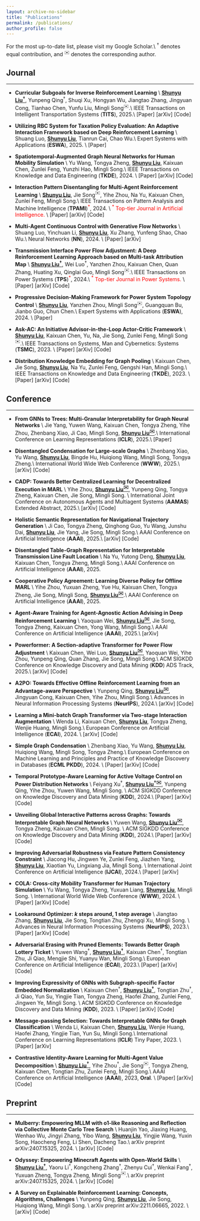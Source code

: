 ```yaml
---
layout: archive-no-sidebar
title: "Publications"
permalink: /publications/
author_profile: false
---
```


For the most up-to-date list, please visit my <a href="https://scholar.google.com/citations?user=4U-X6d4AAAAJ&hl=en" target="_blank" style="text-decoration: none">Google Scholar</a>.\\
$^\dagger$ denotes equal contribution, and $^✉️$ denotes the corresponding author.

## Journal
---

- **Curricular Subgoals for Inverse Reinforcement Learning**  \\
  **<u>Shunyu Liu$^\dagger$</u>**, Yunpeng Qing$^\dagger$, Shuqi Xu, Hongyan Wu, Jiangtao Zhang, Jingyuan Cong, Tianhao Chen, Yunfu Liu, Mingli Song$^✉️$.\\
  IEEE Transactions on Intelligent Transportation Systems (**TITS**), 2025.\\
  <a href="https://ieeexplore.ieee.org/abstract/document/10858617" target="_blank" style="text-decoration: none">\[Paper\]</a> <a href="https://arxiv.org/abs/2306.08232" target="_blank" style="text-decoration: none">\[arXiv\]</a> <a href="https://github.com/Plankson/CSIRL" target="_blank" style="text-decoration: none">\[Code\]</a>



- **Utilizing RBC System for Taxation Policy Evaluation: An Adaptive Interaction Framework based on Deep Reinforcement Learning** \\
  Shuang Luo, **<u>Shunyu Liu</u>**, Tianrun Cai, Chao Wu.\\
  Expert Systems with Applications (**ESWA**), 2025. \\
  <a href="https://www.sciencedirect.com/science/article/pii/S0957417424032329" target="_blank" style="text-decoration: none">\[Paper\]</a>


- **Spatiotemporal-Augmented Graph Neural Networks for Human Mobility Simulation** \\
  Yu Wang, Tongya Zheng, **<u>Shunyu Liu</u>**, Kaixuan Chen, Zunlei Feng, Yunzhi Hao, Mingli Song.\\
  IEEE Transactions on Knowledge and Data Engineering (**TKDE**), 2024. \\
  <a href="https://ieeexplore.ieee.org/abstract/document/10547368/" target="_blank" style="text-decoration: none">\[Paper\]</a> <a href="https://arxiv.org/abs/2306.09381" target="_blank" style="text-decoration: none">\[arXiv\]</a> <a href="https://github.com/Star607/STAR-TKDE" target="_blank" style="text-decoration: none">\[Code\]</a> 


- **Interaction Pattern Disentangling for Multi-Agent Reinforcement Learning**  \\
  **<u>Shunyu Liu</u>**, Jie Song$^✉️$, Yihe Zhou, Na Yu, Kaixuan Chen, Zunlei Feng, Mingli Song.\\
  IEEE Transactions on Pattern Analysis and Machine Intelligence (**TPAMI**)<span style="color:red">$^*$</span>, 2024. \\
  <span style="color:red">$^*$ Top-tier Journal in Artificial Intelligence.</span> \\
  <a href="https://ieeexplore.ieee.org/document/10529613" target="_blank" style="text-decoration: none">\[Paper\]</a> <a href="https://arxiv.org/abs/2207.03902" target="_blank" style="text-decoration: none">\[arXiv\]</a> <a href="https://github.com/liushunyu/OPT" target="_blank" style="text-decoration: none">\[Code\]</a>


- **Multi-Agent Continuous Control with Generative Flow Networks**  \\
  Shuang Luo, Yinchuan Li, **<u>Shunyu Liu</u>**, Xu Zhang, Yunfeng Shao, Chao Wu.\\
  Neural Networks (**NN**), 2024. \\
  <a href="https://www.sciencedirect.com/science/article/abs/pii/S0893608024001679" target="_blank" style="text-decoration: none">\[Paper\]</a> <a href="https://arxiv.org/abs/2408.06920" target="_blank" style="text-decoration: none">\[arXiv\]</a>


- **Transmission Interface Power Flow Adjustment: A Deep Reinforcement Learning Approach based on Multi-task Attribution Map** \\
  **<u>Shunyu Liu$^\dagger$</u>**, Wei Luo$^\dagger$, Yanzhen Zhou, Kaixuan Chen, Quan Zhang, Huating Xu, Qinglai Guo, Mingli Song$^✉️$.\\
  IEEE Transactions on Power Systems (**TPS**)<span style="color:red">$^*$</span>, 2024.\\
  <span style="color:red">$^*$ Top-tier Journal in Power Systems.</span> \\
  <a href="https://ieeexplore.ieee.org/document/10192091" target="_blank" style="text-decoration: none">\[Paper\]</a> <a href="https://arxiv.org/abs/2405.15831" target="_blank" style="text-decoration: none">\[arXiv\]</a> <a href="https://github.com/Cra2yDavid/MAM" target="_blank" style="text-decoration: none">\[Code\]</a> 


- **Progressive Decision-Making Framework for Power System Topology Control** \\
  **<u>Shunyu Liu</u>**, Yanzhen Zhou, Mingli Song$^✉️$, Guangquan Bu, Jianbo Guo, Chun Chen.\\
  Expert Systems with Applications (**ESWA**), 2024. \\
  <a href="https://www.sciencedirect.com/science/article/pii/S0957417423015725" target="_blank" style="text-decoration: none">\[Paper\]</a>


- **Ask-AC: An Initiative Advisor-in-the-Loop Actor-Critic Framework**  \\
  **<u>Shunyu Liu</u>**, Kaixuan Chen, Yu, Na, Jie Song, Zunlei Feng, Mingli Song$^✉️$.\\
  IEEE Transactions on Systems, Man and Cybernetics: Systems (**TSMC**), 2023. \\
  <a href="https://ieeexplore.ieee.org/abstract/document/10210582" target="_blank" style="text-decoration: none">\[Paper\]</a> <a href="https://arxiv.org/abs/2207.01955" target="_blank" style="text-decoration: none">\[arXiv\]</a> <a href="https://github.com/liushunyu/Ask-AC" target="_blank" style="text-decoration: none">\[Code\]</a>


- **Distribution Knowledge Embedding for Graph Pooling** \\
  Kaixuan Chen, Jie Song, **<u>Shunyu Liu</u>**, Na Yu, Zunlei Feng, Gengshi Han, Mingli Song.\\
  IEEE Transactions on Knowledge and Data Engineering (**TKDE**), 2023. \\
  <a href="https://ieeexplore.ieee.org/abstract/document/9896198/" target="_blank" style="text-decoration: none">\[Paper\]</a> <a href="https://arxiv.org/abs/2109.14333" target="_blank" style="text-decoration: none">\[arXiv\]</a> <a href="https://github.com/chenchkx/DKEPool" target="_blank" style="text-decoration: none">\[Code\]</a> 




## Conference
---


- **From GNNs to Trees: Multi-Granular Interpretability for Graph Neural Networks**  \\
  Jie Yang, Yuwen Wang, Kaixuan Chen, Tongya Zheng, Yihe Zhou, Zhenbang Xiao, Ji Cao, Mingli Song, **<u>Shunyu Liu$^✉️$</u>**.\\
  International Conference on Learning Representations (**ICLR**), 2025.\\
  <a href="https://openreview.net/forum?id=KEUPk0wXXe" target="_blank" style="text-decoration: none">\[Paper\]</a> 


- **Disentangled Condensation for Large-scale Graphs**  \\
  Zhenbang Xiao, Yu Wang, **<u>Shunyu Liu</u>**, Bingde Hu, Huiqiong Wang, Mingli Song, Tongya Zheng.\\
  International World Wide Web Conference (**WWW**), 2025.\\
  <a href="https://arxiv.org/abs/2401.12231" target="_blank" style="text-decoration: none">\[arXiv\]</a> <a href="https://github.com/BangHonor/DisCo" target="_blank" style="text-decoration: none">\[Code\]</a> 


- **CADP: Towards Better Centralized Learning for Decentralized Execution in MARL** \\
  Yihe Zhou, **<u>Shunyu Liu$^✉️$</u>**, Yunpeng Qing, Tongya Zheng, Kaixuan Chen, Jie Song, Mingli Song. \\
  International Joint Conference on Autonomous Agents and Multiagent Systems (**AAMAS**) Extended Abstract, 2025.\\
  <a href="https://arxiv.org/abs/2305.17352" target="_blank" style="text-decoration: none">\[arXiv\]</a> <a href="https://github.com/zyh1999/CADP" target="_blank" style="text-decoration: none">\[Code\]</a> 




- **Holistic Semantic Representation for Navigational Trajectory Generation**  \\
  Ji Cao, Tongya Zheng, Qinghong Guo, Yu Wang, Junshu Dai, **<u>Shunyu Liu</u>**, Jie Yang, Jie Song, Mingli Song.\\
  AAAI Conference on Artificial Intelligence (**AAAI**), 2025.\\
  <a href="https://arxiv.org/abs/2501.02737" target="_blank" style="text-decoration: none">\[arXiv\]</a> <a href="https://github.com/caoji2001/HOSER" target="_blank" style="text-decoration: none">\[Code\]</a>


- **Disentangled Table-Graph Representation for Interpretable Transmission Line Fault Location**  \\
  Na Yu, Yutong Deng, **<u>Shunyu Liu</u>**, Kaixuan Chen, Tongya Zheng, Mingli Song.\\
  AAAI Conference on Artificial Intelligence (**AAAI**), 2025.


- **Cooperative Policy Agreement: Learning Diverse Policy for Offline MARL**  \\
  Yihe Zhou, Yuxuan Zheng, Yue Hu, Kaixuan Chen, Tongya Zheng, Jie Song, Mingli Song, **<u>Shunyu Liu$^✉️$</u>**.\\
  AAAI Conference on Artificial Intelligence (**AAAI**), 2025.


- **Agent-Aware Training for Agent-Agnostic Action Advising in Deep Reinforcement Learning**  \\
  Yaoquan Wei, **<u>Shunyu Liu$^✉️$</u>**, Jie Song, Tongya Zheng, Kaixuan Chen, Yong Wang, Mingli Song.\\
  AAAI Conference on Artificial Intelligence (**AAAI**), 2025.\\
  <a href="https://arxiv.org/abs/2311.16807" target="_blank" style="text-decoration: none">\[arXiv\]</a> 


- **Powerformer: A Section-adaptive Transformer for Power Flow Adjustment** \\
  Kaixuan Chen, Wei Luo, **<u>Shunyu Liu$^✉️$</u>**, Yaoquan Wei, Yihe Zhou, Yunpeng Qing, Quan Zhang, Jie Song, Mingli Song.\\
  ACM SIGKDD Conference on Knowledge Discovery and Data Mining (**KDD**) ADS Track, 2025.\\
  <a href="https://arxiv.org/abs/2401.02771" target="_blank" style="text-decoration: none">\[arXiv\]</a> <a href="https://github.com/chenchkx/Powerformer" target="_blank" style="text-decoration: none">\[Code\]</a> 


- **A2PO: Towards Effective Offline Reinforcement Learning from an Advantage-aware Perspective**  \\
  Yunpeng Qing, **<u>Shunyu Liu$^✉️$</u>**, Jingyuan Cong, Kaixuan Chen, Yihe Zhou, Mingli Song.\\
  Advances in Neural Information Processing Systems (**NeurIPS**), 2024.\\
  <a href="https://arxiv.org/abs/2403.07262" target="_blank" style="text-decoration: none">\[arXiv\]</a> <a href="https://github.com/Plankson/A2PO" target="_blank" style="text-decoration: none">\[Code\]</a>


- **Learning a Mini-batch Graph Transformer via Two-stage Interaction Augmentation**  \\
  Wenda Li, Kaixuan Chen, **<u>Shunyu Liu</u>**, Tongya Zheng, Wenjie Huang, Mingli Song.\\
  European Conference on Artificial Intelligence (**ECAI**), 2024. \\
  <a href="https://arxiv.org/abs/2407.09904" target="_blank" style="text-decoration: none">\[arXiv\]</a> <a href="https://github.com/l-wd/LGMformer" target="_blank" style="text-decoration: none">\[Code\]</a>


- **Simple Graph Condensation**  \\
  Zhenbang Xiao, Yu Wang, **<u>Shunyu Liu</u>**, Huiqiong Wang, Mingli Song, Tongya Zheng.\\
  European Conference on Machine Learning and Principles and Practice of Knowledge Discovery in Databases (**ECML PKDD**), 2024. \\
  <a href="https://link.springer.com/chapter/10.1007/978-3-031-70344-7_4" target="_blank" style="text-decoration: none">\[Paper\]</a> <a href="https://arxiv.org/abs/2403.14951" target="_blank" style="text-decoration: none">\[arXiv\]</a> <a href="https://github.com/BangHonor/SimGC" target="_blank" style="text-decoration: none">\[Code\]</a>

- **Temporal Prototype-Aware Learning for Active Voltage Control on Power Distribution Networks**  \\
  Feiyang Xu$^\dagger$, **<u>Shunyu Liu$^{\dagger ✉️}$</u>**, Yunpeng Qing, Yihe Zhou, Yuwen Wang, Mingli Song. \\
  ACM SIGKDD Conference on Knowledge Discovery and Data Mining (**KDD**), 2024.\\
  <a href="https://dl.acm.org/doi/abs/10.1145/3637528.3671790" target="_blank" style="text-decoration: none">\[Paper\]</a> <a href="https://arxiv.org/abs/2406.17818" target="_blank" style="text-decoration: none">\[arXiv\]</a> <a href="https://github.com/Canyizl/TPA-for-AVC" target="_blank" style="text-decoration: none">\[Code\]


- **Unveiling Global Interactive Patterns across Graphs: Towards Interpretable Graph Neural Networks**  \\
  Yuwen Wang, **<u>Shunyu Liu$^✉️$</u>**, Tongya Zheng, Kaixuan Chen, Mingli Song. \\
  ACM SIGKDD Conference on Knowledge Discovery and Data Mining (**KDD**), 2024.\\
  <a href="https://dl.acm.org/doi/abs/10.1145/3637528.3671838" target="_blank" style="text-decoration: none">\[Paper\]</a> <a href="https://arxiv.org/abs/2407.01979" target="_blank" style="text-decoration: none">\[arXiv\]</a> <a href="https://github.com/Wangyuwen0627/GIP-Framework" target="_blank" style="text-decoration: none">\[Code\]


- **Improving Adversarial Robustness via Feature Pattern Consistency Constraint** \\
  Jiacong Hu, Jingwen Ye, Zunlei Feng, Jiazhen Yang, **<u>Shunyu Liu</u>**, Xiaotian Yu, Lingxiang Jia, Mingli Song. \\
  International Joint Conference on Artificial  Intelligence (**IJCAI**), 2024.\\
  <a href="https://www.ijcai.org/proceedings/2024/94" target="_blank" style="text-decoration: none">\[Paper\]</a> <a href="https://arxiv.org/abs/2406.08829" target="_blank" style="text-decoration: none">\[arXiv\]</a>



- **COLA: Cross-city Mobility Transformer for Human Trajectory Simulation**  \\
  Yu Wang, Tongya Zheng, Yuxuan Liang, **<u>Shunyu Liu</u>**, Mingli Song. \\
  International World Wide Web Conference (**WWW**), 2024. \\
  <a href="https://dl.acm.org/doi/abs/10.1145/3589334.3645469" target="_blank" style="text-decoration: none">\[Paper\]</a> <a href="https://arxiv.org/abs/2403.01801" target="_blank" style="text-decoration: none">\[arXiv\]</a> <a href="https://github.com/Star607/Cross-city-Mobility-Transformer" target="_blank" style="text-decoration: none">\[Code\]</a>


- **Lookaround Optimizer: $k$ steps around, 1 step average**  \\
  Jiangtao Zhang, **<u>Shunyu Liu</u>**, Jie Song, Tongtian Zhu, Zhengqi Xu, Mingli Song. \\
  Advances in Neural Information Processing Systems (**NeurIPS**), 2023.\\
  <a href="https://proceedings.neurips.cc/paper_files/paper/2023/hash/5b4b967d4222d87fa5b28b6ec7144058-Abstract-Conference.html" target="_blank" style="text-decoration: none">\[Paper\]</a> <a href="https://arxiv.org/abs/2306.07684" target="_blank" style="text-decoration: none">\[arXiv\]</a> <a href="https://github.com/Ardcy/Lookaround" target="_blank" style="text-decoration: none">\[Code\]</a>


- **Adversarial Erasing with Pruned Elements: Towards Better Graph Lottery Ticket**  \\
  Yuwen Wang$^\dagger$, **<u>Shunyu Liu$^\dagger$</u>**, Kaixuan Chen$^\dagger$, Tongtian Zhu, Ji Qiao, Mengjie Shi, Yuanyu Wan, Mingli Song.\\
  European Conference on Artificial Intelligence (**ECAI**), 2023.\\
  <a href="https://ebooks.iospress.nl/doi/10.3233/FAIA230564" target="_blank" style="text-decoration: none">\[Paper\]</a> <a href="https://arxiv.org/abs/2308.02916" target="_blank" style="text-decoration: none">\[arXiv\]</a> <a href="https://github.com/Wangyuwen0627/ACE-GLT" target="_blank" style="text-decoration: none">\[Code\]</a> 


- **Improving Expressivity of GNNs with Subgraph-specific Factor Embedded Normalization**  \\
  Kaixuan Chen$^\dagger$, **<u>Shunyu Liu$^\dagger$</u>**, Tongtian Zhu$^\dagger$, Ji Qiao, Yun Su, Yingjie Tian, Tongya Zheng, Haofei Zhang, Zunlei Feng, Jingwen Ye, Mingli Song. \\
  ACM SIGKDD Conference on Knowledge Discovery and Data Mining (**KDD**), 2023. \\
  <a href="https://dl.acm.org/doi/abs/10.1145/3580305.3599388" target="_blank" style="text-decoration: none">\[Paper\]</a> <a href="https://arxiv.org/abs/2305.19903" target="_blank" style="text-decoration: none">\[arXiv\]</a> <a href="https://github.com/chenchkx/SuperNorm" target="_blank" style="text-decoration: none">\[Code\]</a>


- **Message-passing Selection: Towards Interpretable GNNs for Graph Classification**  \\
  Wenda Li, Kaixuan Chen, **<u>Shunyu Liu</u>**, Wenjie Huang, Haofei Zhang, Yingjie Tian, Yun Su, Mingli Song.\\
  International Conference on Learning Representations (**ICLR**) Tiny Paper, 2023. \\
  <a href="https://openreview.net/forum?id=99Go96dla5y" target="_blank" style="text-decoration: none">\[Paper\]</a> <a href="https://arxiv.org/abs/2306.02081" target="_blank" style="text-decoration: none">\[arXiv\]</a>




- **Contrastive Identity-Aware Learning for Multi-Agent Value Decomposition**  \\
  **<u>Shunyu Liu$^\dagger$</u>**, Yihe Zhou$^\dagger$, Jie Song$^✉️$, Tongya Zheng, Kaixuan Chen, Tongtian Zhu, Zunlei Feng, Mingli Song.\\
  AAAI Conference on Artificial Intelligence (**AAAI**), 2023, **Oral**. \\
  <a href="https://ojs.aaai.org/index.php/AAAI/article/view/26370" target="_blank" style="text-decoration: none">\[Paper\]</a> <a href="https://arxiv.org/abs/2211.12712" target="_blank" style="text-decoration: none">\[arXiv\]</a> <a href="https://github.com/liushunyu/CIA" target="_blank" style="text-decoration: none">\[Code\]</a>







## Preprint
---

- **Mulberry: Empowering MLLM with o1-like Reasoning and Reflection via Collective Monte Carlo Tree Search**  \\
  Huanjin Yao, Jiaxing Huang, Wenhao Wu, Jingyi Zhang, Yibo Wang, **<u>Shunyu Liu</u>**, Yingjie Wang, Yuxin Song, Haocheng Feng, Li Shen, Dacheng Tao.\\
  arXiv preprint arXiv:2407.15325, 2024. \\
  <a href="https://arxiv.org/abs/2412.18319" target="_blank" style="text-decoration: none">\[arXiv\]</a> <a href="https://github.com/HJYao00/Mulberry" target="_blank" style="text-decoration: none">\[Code\]</a>



- **Odyssey: Empowering Minecraft Agents with Open-World Skills**  \\
  **<u>Shunyu Liu$^\dagger$</u>**, Yaoru Li$^\dagger$, Kongcheng Zhang$^\dagger$, Zhenyu Cui$^\dagger$, Wenkai Fang$^\dagger$, Yuxuan Zheng, Tongya Zheng, Mingli Song$^✉️$.\\
  arXiv preprint arXiv:2407.15325, 2024. \\
  <a href="https://arxiv.org/abs/2407.15325" target="_blank" style="text-decoration: none">\[arXiv\]</a> <a href="https://github.com/zju-vipa/Odyssey" target="_blank" style="text-decoration: none">\[Code\]</a>




- **A Survey on Explainable Reinforcement Learning: Concepts, Algorithms, Challenges** \\
  Yunpeng Qing, **<u>Shunyu Liu</u>**, Jie Song, Huiqiong Wang, Mingli Song. \\
  arXiv preprint arXiv:2211.06665, 2022. \\
  <a href="https://arxiv.org/abs/2211.06665" target="_blank" style="text-decoration: none">\[arXiv\]</a> <a href="https://github.com/Plankson/awesome-explainable-reinforcement-learning" target="_blank" style="text-decoration: none">\[Code\]</a> 

  



